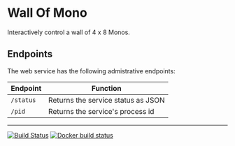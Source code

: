 # Wall Of Mono

Interactively control a wall of 4 x 8 Monos.

## Endpoints

The web service has the following admistrative endpoints:

| Endpoint  | Function |
| --------- | -------- |
| `/status` | Returns the service status as JSON |
| `/pid`    | Returns the service's process id   |

----

[![Build Status](https://travis-ci.org/getopenmono/wall-of-mono.svg?branch=master)](https://travis-ci.org/getopenmono/wall-of-mono)
[![Docker build status](https://img.shields.io/docker/build/getopenmono/wall-of-mono.svg)](https://hub.docker.com/r/getopenmono/wall-of-mono/builds/)
